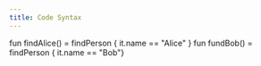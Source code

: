 ```yaml
---
title: Code Syntax
---
```


fun findAlice() = findPerson { it.name == "Alice" }
fun fundBob() = findPerson { it.name == "Bob"}